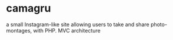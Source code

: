 # camagru
a small Instagram-like site allowing users to take and share photo-montages, with PHP.
MVC architecture
